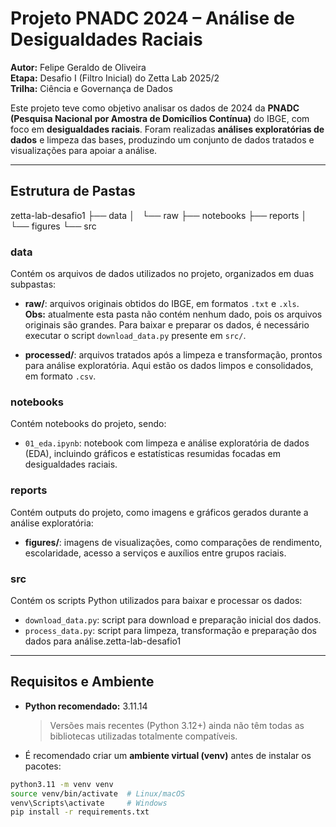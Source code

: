 # Projeto PNADC 2024 – Análise de Desigualdades Raciais

**Autor:** Felipe Geraldo de Oliveira  
**Etapa:** Desafio I (Filtro Inicial) do Zetta Lab 2025/2  
**Trilha:** Ciência e Governança de Dados  

Este projeto teve como objetivo analisar os dados de 2024 da **PNADC (Pesquisa Nacional por Amostra de Domicílios Contínua)** do IBGE, com foco em **desigualdades raciais**. Foram realizadas **análises exploratórias de dados** e limpeza das bases, produzindo um conjunto de dados tratados e visualizações para apoiar a análise.

---

## Estrutura de Pastas

zetta-lab-desafio1
├── data
│   └── raw
├── notebooks
├── reports
│   └── figures
└── src

### **data**
Contém os arquivos de dados utilizados no projeto, organizados em duas subpastas:

- **raw/**: arquivos originais obtidos do IBGE, em formatos `.txt` e `.xls`.  
  **Obs:** atualmente esta pasta não contém nenhum dado, pois os arquivos originais são grandes. Para baixar e preparar os dados, é necessário executar o script `download_data.py` presente em `src/`.
  
- **processed/**: arquivos tratados após a limpeza e transformação, prontos para análise exploratória. Aqui estão os dados limpos e consolidados, em formato `.csv`.

### **notebooks**
Contém notebooks do projeto, sendo:
- `01_eda.ipynb`: notebook com limpeza e análise exploratória de dados (EDA), incluindo gráficos e estatísticas resumidas focadas em desigualdades raciais.

### **reports**
Contém outputs do projeto, como imagens e gráficos gerados durante a análise exploratória:
- **figures/**: imagens de visualizações, como comparações de rendimento, escolaridade, acesso a serviços e auxílios entre grupos raciais.

### **src**
Contém os scripts Python utilizados para baixar e processar os dados:
- `download_data.py`: script para download e preparação inicial dos dados.
- `process_data.py`: script para limpeza, transformação e preparação dos dados para análise.zetta-lab-desafio1

---

## Requisitos e Ambiente

- **Python recomendado:** 3.11.14  
  > Versões mais recentes (Python 3.12+) ainda não têm todas as bibliotecas utilizadas totalmente compatíveis.  

- É recomendado criar um **ambiente virtual (venv)** antes de instalar os pacotes:

```bash
python3.11 -m venv venv
source venv/bin/activate  # Linux/macOS
venv\Scripts\activate     # Windows
pip install -r requirements.txt
```

